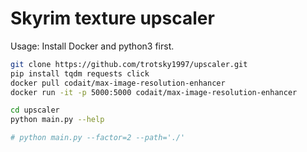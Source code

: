 # Skyrim texture upscaler

Usage:
Install Docker and python3 first.
```bash
git clone https://github.com/trotsky1997/upscaler.git
pip install tqdm requests click
docker pull codait/max-image-resolution-enhancer
docker run -it -p 5000:5000 codait/max-image-resolution-enhancer

cd upscaler
python main.py --help

# python main.py --factor=2 --path='./'

```